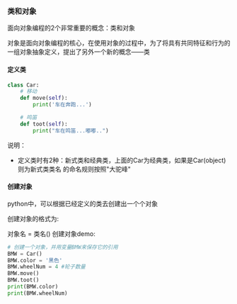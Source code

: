 ### 类和对象
面向对象编程的2个非常重要的概念：类和对象

对象是面向对象编程的核心，在使用对象的过程中，为了将具有共同特征和行为的一组对象抽象定义，提出了另外一个新的概念——类


#### 定义类
```py
class Car:
    # 移动
    def move(self):
        print('车在奔跑...')

    # 鸣笛
    def toot(self):
        print("车在鸣笛...嘟嘟..")
```
说明：

* 定义类时有2种：新式类和经典类，上面的Car为经典类，如果是Car(object)则为新式类类名 的命名规则按照"大驼峰"


#### 创建对象

python中，可以根据已经定义的类去创建出一个个对象

创建对象的格式为:

对象名 = 类名()
创建对象demo:
```py
# 创建一个对象，并用变量BMW来保存它的引用
BMW = Car()
BMW.color = '黑色'
BMW.wheelNum = 4 #轮子数量
BMW.move()
BMW.toot()
print(BMW.color)
print(BMW.wheelNum)
```



